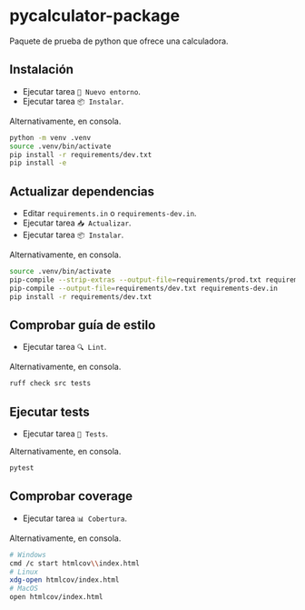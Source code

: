 # pycalculator-package

Paquete de prueba de python que ofrece una calculadora.

## Instalación

* Ejecutar tarea `🔁 Nuevo entorno`.
* Ejecutar tarea `📦 Instalar`.

Alternativamente, en consola.

```bash
python -m venv .venv
source .venv/bin/activate
pip install -r requirements/dev.txt
pip install -e
```

## Actualizar dependencias

* Editar `requirements.in` o `requirements-dev.in`.
* Ejecutar tarea `📥 Actualizar`.
* Ejecutar tarea `📦 Instalar`.

Alternativamente, en consola.

```bash
source .venv/bin/activate
pip-compile --strip-extras --output-file=requirements/prod.txt requirements.in
pip-compile --output-file=requirements/dev.txt requirements-dev.in
pip install -r requirements/dev.txt
```

## Comprobar guía de estilo

* Ejecutar tarea `🔍 Lint`.

Alternativamente, en consola.

```bash
ruff check src tests
```

## Ejecutar tests

* Ejecutar tarea `🧪 Tests`.

Alternativamente, en consola.

```bash
pytest
```

## Comprobar coverage

* Ejecutar tarea `📊 Cobertura`.

Alternativamente, en consola.

```bash
# Windows
cmd /c start htmlcov\\index.html
# Linux
xdg-open htmlcov/index.html
# MacOS
open htmlcov/index.html
```
